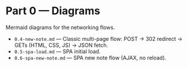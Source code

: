 # Part 0 — Diagrams

Mermaid diagrams for the networking flows.

- `0.4-new-note.md` — Classic multi-page flow: POST → 302 redirect → GETs (HTML, CSS, JS) → JSON fetch.
- `0.5-spa-load.md` — SPA initial load.
- `0.6-spa-new-note.md` — SPA new note flow (AJAX, no reload).
